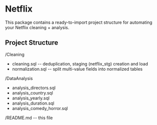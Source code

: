 Netflix 
=======

This package contains a ready-to-import project structure for automating your Netflix cleaning + analysis.

Project Structure
-----------------
/Cleaning
  - cleaning.sql          -- deduplication, staging (netflix_stg) creation and load
  - normalization.sql     -- split multi-value fields into normalized tables

/DataAnalysis
  - analysis_directors.sql
  - analysis_country.sql
  - analysis_yearly.sql
  - analysis_duration.sql
  - analysis_comedy_horror.sql

/README.md                -- this file
